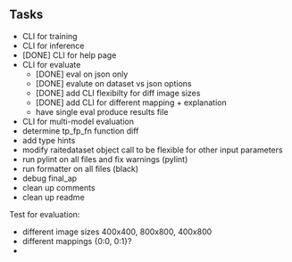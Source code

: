 ## Tasks

- CLI for training
- CLI for inference
- [DONE] CLI for help page
- CLI for evaluate
    - [DONE] eval on json only
    - [DONE] evalute on dataset vs json options
    - [DONE] add CLI flexibilty for diff image sizes
    - [DONE] add CLI for different mapping + explanation
    - have single eval produce results file
- CLI for multi-model evaluation
- determine tp_fp_fn function diff
- add type hints
- modify raitedataset object call to be flexible for other input parameters
- run pylint on all files and fix warnings (pylint)
- run formatter on all files (black)
- debug final_ap
- clean up comments
- clean up readme

Test for evaluation:
- different image sizes 400x400, 800x800, 400x800
- different mappings {0:0, 0:1}?
- 